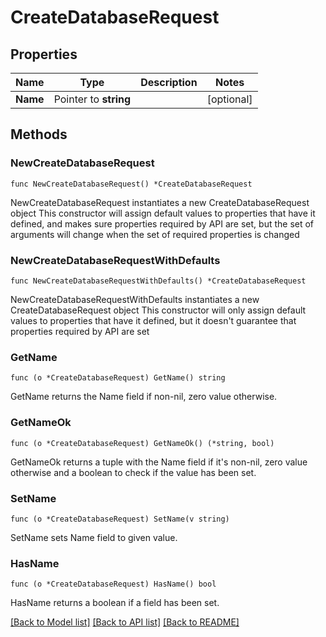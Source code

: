 # CreateDatabaseRequest

## Properties

Name | Type | Description | Notes
------------ | ------------- | ------------- | -------------
**Name** | Pointer to **string** |  | [optional] 

## Methods

### NewCreateDatabaseRequest

`func NewCreateDatabaseRequest() *CreateDatabaseRequest`

NewCreateDatabaseRequest instantiates a new CreateDatabaseRequest object
This constructor will assign default values to properties that have it defined,
and makes sure properties required by API are set, but the set of arguments
will change when the set of required properties is changed

### NewCreateDatabaseRequestWithDefaults

`func NewCreateDatabaseRequestWithDefaults() *CreateDatabaseRequest`

NewCreateDatabaseRequestWithDefaults instantiates a new CreateDatabaseRequest object
This constructor will only assign default values to properties that have it defined,
but it doesn't guarantee that properties required by API are set

### GetName

`func (o *CreateDatabaseRequest) GetName() string`

GetName returns the Name field if non-nil, zero value otherwise.

### GetNameOk

`func (o *CreateDatabaseRequest) GetNameOk() (*string, bool)`

GetNameOk returns a tuple with the Name field if it's non-nil, zero value otherwise
and a boolean to check if the value has been set.

### SetName

`func (o *CreateDatabaseRequest) SetName(v string)`

SetName sets Name field to given value.

### HasName

`func (o *CreateDatabaseRequest) HasName() bool`

HasName returns a boolean if a field has been set.


[[Back to Model list]](../README.md#documentation-for-models) [[Back to API list]](../README.md#documentation-for-api-endpoints) [[Back to README]](../README.md)


